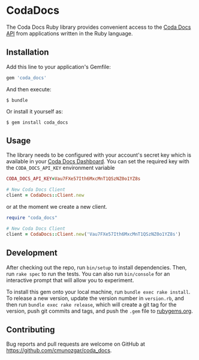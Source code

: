 # CodaDocs

The Coda Docs Ruby library provides convenient access to the [Coda Docs API](https://coda.io/developers/apis/v1beta1) from applications written in the Ruby language.

## Installation

Add this line to your application's Gemfile:

```ruby
gem 'coda_docs'
```

And then execute:

    $ bundle

Or install it yourself as:

    $ gem install coda_docs

## Usage

The library needs to be configured with your account's secret key which is available in your [Coda Docs Dashboard](https://coda.io/account). You can set the required key with the `CODA_DOCS_API_KEY` environment variable

```ruby
CODA_DOCS_API_KEY=Vau7FXe57Ith6MxcMnT1QSzNZ0o1YZ8s

# New Coda Docs Client
client = CodaDocs::Client.new
```
 or at the moment we create a new client.

```ruby
require "coda_docs"

# New Coda Docs Client
client = CodaDocs::Client.new('Vau7FXe57Ith6MxcMnT1QSzNZ0o1YZ8s')
```

## Development

After checking out the repo, run `bin/setup` to install dependencies. Then, run `rake spec` to run the tests. You can also run `bin/console` for an interactive prompt that will allow you to experiment.

To install this gem onto your local machine, run `bundle exec rake install`. To release a new version, update the version number in `version.rb`, and then run `bundle exec rake release`, which will create a git tag for the version, push git commits and tags, and push the `.gem` file to [rubygems.org](https://rubygems.org).

## Contributing

Bug reports and pull requests are welcome on GitHub at https://github.com/cmunozgar/coda_docs.
